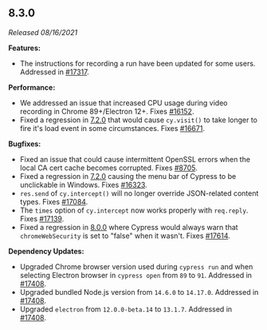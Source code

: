 ## 8.3.0

_Released 08/16/2021_

**Features:**

- The instructions for recording a run have been updated for some users.
  Addressed in [#17317](https://github.com/cypress-io/cypress/issues/17317).

**Performance:**

- We addressed an issue that increased CPU usage during video recording in
  Chrome 89+/Electron 12+. Fixes
  [#16152](https://github.com/cypress-io/cypress/issues/16152).
- Fixed a regression in [7.2.0](/guides/references/changelog#7-2-0) that would
  cause `cy.visit()` to take longer to fire it's load event in some
  circumstances. Fixes
  [#16671](https://github.com/cypress-io/cypress/issues/16671).

**Bugfixes:**

- Fixed an issue that could cause intermittent OpenSSL errors when the local CA
  cert cache becomes corrupted. Fixes
  [#8705](https://github.com/cypress-io/cypress/issues/8705).
- Fixed a regression in [7.2.0](/guides/references/changelog#7-2-0) causing the
  menu bar of Cypress to be unclickable in Windows. Fixes
  [#16323](https://github.com/cypress-io/cypress/issues/16323).
- `res.send` of `cy.intercept()` will no longer override JSON-related content
  types. Fixes [#17084](https://github.com/cypress-io/cypress/issues/17084).
- The `times` option of `cy.intercept` now works properly with `req.reply`.
  Fixes [#17139](https://github.com/cypress-io/cypress/issues/17139).
- Fixed a regression in [8.0.0](/guides/references/changelog#8-0-0) where
  Cypress would always warn that `chromeWebSecurity` is set to "false" when it
  wasn't. Fixes [#17614](https://github.com/cypress-io/cypress/issues/17614).

**Dependency Updates:**

- Upgraded Chrome browser version used during `cypress run` and when selecting
  Electron browser in `cypress open` from `89` to `91`. Addressed in
  [#17408](https://github.com/cypress-io/cypress/pull/17408).
- Upgraded bundled Node.js version from `14.6.0` to `14.17.0`. Addressed in
  [#17408](https://github.com/cypress-io/cypress/pull/17408).
- Upgraded `electron` from `12.0.0-beta.14` to `13.1.7`. Addressed in
  [#17408](https://github.com/cypress-io/cypress/pull/17408).
